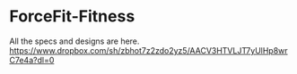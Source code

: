 # ForceFit-Fitness

All the specs and designs are here.
https://www.dropbox.com/sh/zbhot7z2zdo2yz5/AACV3HTVLJT7yUlHp8wrC7e4a?dl=0


